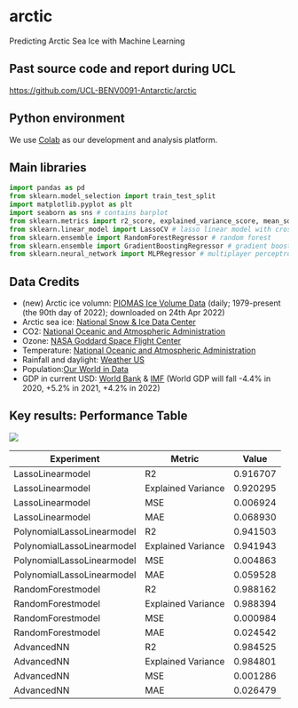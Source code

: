# arctic
Predicting Arctic Sea Ice with Machine Learning

## Past source code and report during UCL
https://github.com/UCL-BENV0091-Antarctic/arctic

## Python environment
We use [Colab](http://colab.research.google.com) as our development and analysis platform.

## Main libraries
```python
import pandas as pd
from sklearn.model_selection import train_test_split
import matplotlib.pyplot as plt
import seaborn as sns # contains barplot
from sklearn.metrics import r2_score, explained_variance_score, mean_squared_error, mean_absolute_error
from sklearn.linear_model import LassoCV # lasso linear model with cross-validation
from sklearn.ensemble import RandomForestRegressor # random forest
from sklearn.ensemble import GradientBoostingRegressor # gradient boosting
from sklearn.neural_network import MLPRegressor # multiplayer perceptron
```

## Data Credits
- (new) Arctic ice volumn: [PIOMAS Ice Volume Data](http://psc.apl.uw.edu/research/projects/arctic-sea-ice-volume-anomaly/data/) (daily; 1979-present (the 90th day of 2022); downloaded on 24th Apr 2022)
- Arctic sea ice: [National Snow & Ice Data Center](https://nsidc.org/arcticseaicenews/sea-ice-tools/)
- CO2: [National Oceanic and Atmospheric Administration](https://climate.nasa.gov/vital-signs/carbon-dioxide/)
- Ozone: [NASA Goddard Space Flight Center](https://ozonewatch.gsfc.nasa.gov/meteorology/NH.html)
- Temperature: [National Oceanic and Atmospheric Administration](https://www.ncdc.noaa.gov/cag/global/time-series)
- Rainfall and daylight: [Weather US](https://www.weather-us.com/en/alaska-usa/north-pole-climate)
- Population:[Our World in Data](https://ourworldindata.org/grapher/projected-population-by-country?tab=chart&stackMode=absolute&time=1967..latest&country=~OWID_WRL&region=World)
- GDP in current USD: [World Bank](https://data.worldbank.org/indicator/NY.GDP.MKTP.CD?end=2019&start=1960) & [IMF](https://www.imf.org/external/datamapper/NGDP_RPCH@WEO/OEMDC/ADVEC/WEOWORLD) (World GDP will fall -4.4% in 2020, +5.2% in 2021, +4.2% in 2022)

## Key results: Performance Table
![](https://s1.ax1x.com/2022/04/24/LhN3XF.png)

|Experiment       |            Metric              |  Value     |
|-----------------|--------------------------------|------------|
|LassoLinearmodel |            R2                  |   0.916707 |
|LassoLinearmodel |            Explained Variance  |   0.920295 |
|LassoLinearmodel |            MSE                 |   0.006924 |
|LassoLinearmodel |            MAE                 |   0.068930 |
|PolynomialLassoLinearmodel |  R2                  |   0.941503 |
|PolynomialLassoLinearmodel |  Explained Variance  |   0.941943 |
|PolynomialLassoLinearmodel |  MSE                 |   0.004863 |
|PolynomialLassoLinearmodel |  MAE                 |   0.059528 |
|RandomForestmodel |           R2                  |   0.988162 |
|RandomForestmodel |           Explained Variance  |   0.988394 |
|RandomForestmodel |           MSE                 |   0.000984 |
|RandomForestmodel |           MAE                 |   0.024542 |
|AdvancedNN |                  R2                  |   0.984525 |
|AdvancedNN |                  Explained Variance  |   0.984801 |
|AdvancedNN |                  MSE                 |   0.001286 |
|AdvancedNN |                  MAE                 |   0.026479 |
